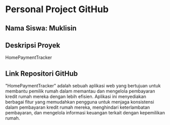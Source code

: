 # Personal Project GitHub

## Nama Siswa: Muklisin

## Deskripsi Proyek
HomePaymentTracker

## Link Repositori GitHub
"HomePaymentTracker" adalah sebuah aplikasi web yang bertujuan untuk membantu pemilik rumah dalam memantau dan mengelola pembayaran kredit rumah mereka dengan lebih efisien. Aplikasi ini menyediakan berbagai fitur yang memudahkan pengguna untuk menjaga konsistensi dalam pembayaran kredit rumah mereka, menghindari keterlambatan pembayaran, dan mengelola informasi keuangan terkait dengan kepemilikan rumah.
